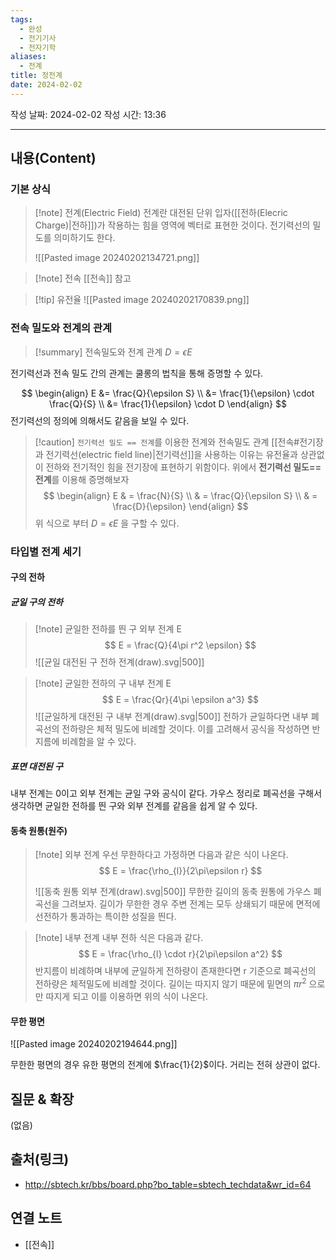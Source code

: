 ```yaml
---
tags:
  - 완성
  - 전기기사
  - 전자기학
aliases:
  - 전계
title: 정전계
date: 2024-02-02
---
```

작성 날짜: 2024-02-02
작성 시간: 13:36


----
## 내용(Content)
### 기본 상식

>[!note] 전계(Electric Field)
>전계란 대전된 단위 입자([[전하(Elecric Charge)|전하]])가 작용하는 힘을 영역에 벡터로 표현한 것이다.
>전기력선의 밀도를 의미하기도 한다.
>
>![[Pasted image 20240202134721.png]]

>[!note] 전속
>[[전속]] 참고

>[!tip] 유전율
>![[Pasted image 20240202170839.png]]
### 전속 밀도와 전계의 관계
>[!summary] 전속밀도와 전계 관계
>$D = \epsilon E$

전기력선과 전속 밀도 간의 관계는 쿨롱의 법칙을 통해 증명할 수 있다.

$$
\begin{align}
E &= \frac{Q}{\epsilon S} \\
&= \frac{1}{\epsilon} \cdot \frac{Q}{S} \\
&= \frac{1}{\epsilon} \cdot D
\end{align}
$$
전기력선의 정의에 의해서도 같음을 보일 수 있다.

>[!caution] `전기력선 밀도 == 전계`를 이용한 전계와 전속밀도 관계
>[[전속#전기장과 전기력선(electric field line)|전기력선]]을 사용하는 이유는 유전율과 상관없이 전하와 전기적인 힘을 전기장에 표현하기 위함이다. 위에서 **전기력선 밀도== 전계**를 이용해 증명해보자
>$$
>\begin{align}
>E & = \frac{N}{S} \\
> & = \frac{Q}{\epsilon S} \\
> & = \frac{D}{\epsilon} 
>\end{align}
>$$ 
>위 식으로 부터  $D = \epsilon E$ 을 구할 수 있다.


### 타입별 전계 세기
#### 구의 전하
##### 균일 구의 전하
>[!note] 균일한 전하를 띈 구 외부 전계 E
>$$
>E = \frac{Q}{4\pi r^2 \epsilon}
>$$
>![[균일 대전된 구 전하 전계(draw).svg|500]]

>[!note] 균일한 전하의 구 내부 전계 E
>$$
>E = \frac{Qr}{4\pi \epsilon a^3}
>$$
>![[균일하게 대전된 구 내부 전계(draw).svg|500]]
>전하가 균일하다면 내부 폐곡선의 전하량은 체적 밀도에 비례할 것이다. 이를 고려해서 공식을 작성하면 반지름에 비례함을 알 수 있다.

##### 표면 대전된 구
내부 전계는 0이고 외부 전계는 균일 구와 공식이 같다. 가우스 정리로 폐곡선을 구해서 생각하면 균일한 전하를 띈 구와 외부 전계를 같음을 쉽게 알 수 있다.

#### 동축 원통(원주)
> [!note] 외부 전계
> 우선 무한하다고 가정하면 다음과 같은 식이 나온다.
> $$
> E = \frac{\rho_{l}}{2\pi\epsilon r}
> $$
>
>![[동축 원통 외부 전계(draw).svg|500]]
>무한한 길이의 동축 원통에 가우스 폐곡선을 그려보자. 길이가 무한한 경우 주변 전계는 모두 상쇄되기 때문에 면적에 선전하가 통과하는 특이한 성질을 띈다. 

>[!note] 내부 전계
>내부 전하 식은 다음과 같다.
>$$
>E = \frac{\rho_{l} \cdot r}{2\pi\epsilon a^2}
>$$
>반지름이 비례하며 내부에 균일하게 전하량이 존재한다면 r 기준으로 폐곡선의 전하량은 체적밀도에 비례할 것이다. 길이는 따지지 않기 때문에 밑면의 $\pi r^2$ 으로만 따지게 되고 이를 이용하면 위의 식이 나온다.

#### 무한 평면
![[Pasted image 20240202194644.png]]

무한한 평면의 경우 유한 평면의 전계에 $\frac{1}{2}$이다. 거리는 전혀 상관이 없다.
## 질문 & 확장

(없음)

## 출처(링크)
- http://sbtech.kr/bbs/board.php?bo_table=sbtech_techdata&wr_id=64


## 연결 노트
- [[전속]]










